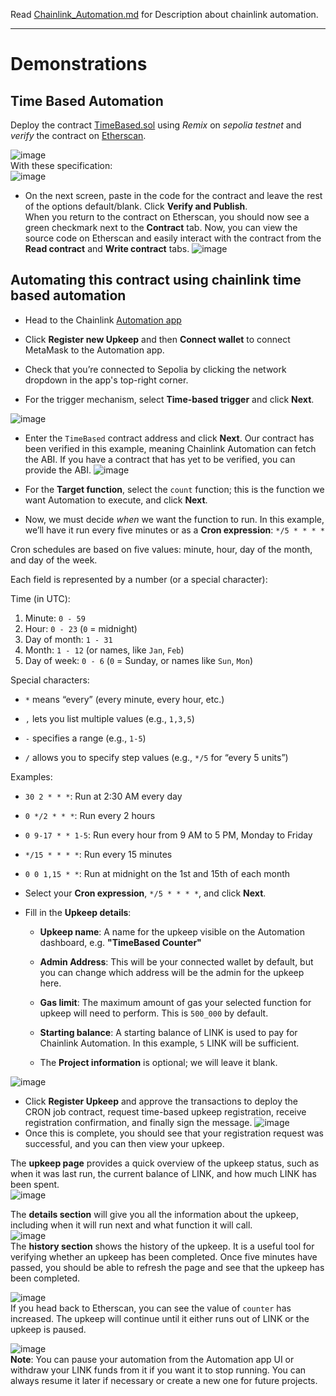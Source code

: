 Read [Chainlink_Automation.md](https://github.com/AkshatOdiya/Chainlink_Fundamentals/blob/main/Chainlink_Automation/Chainlink_Automation.md) for Description about chainlink automation.  

---
# Demonstrations

## Time Based Automation
Deploy the contract [TimeBased.sol](https://github.com/AkshatOdiya/Chainlink_Fundamentals/blob/main/Chainlink_Automation/TimeBased.sol) using *Remix* on *sepolia testnet* and *verify* the contract on [Etherscan](https://sepolia.etherscan.io/).  

![image](https://github.com/user-attachments/assets/3f1a017e-f26c-4fd1-9f27-5a7901d81f11)  
With these specification:  
![image](https://github.com/user-attachments/assets/597ec097-e2c3-48d0-99bd-dafa1890f97a)  
* On the next screen, paste in the code for the contract and leave the rest of the options default/blank. Click **Verify and Publish**.  
When you return to the contract on Etherscan, you should now see a green checkmark next to the **Contract** tab. Now, you can view the source code on Etherscan and easily interact with the contract from the **Read contract** and **Write contract** tabs.
![image](https://github.com/user-attachments/assets/1ecc8865-bfce-49de-a43d-4ef1e97f86ab)

## Automating this contract using chainlink time based automation

* Head to the Chainlink [Automation app](https://automation.chain.link/)

* Click **Register new Upkeep** and then **Connect wallet** to connect MetaMask to the Automation app.

* Check that you’re connected to Sepolia by clicking the network dropdown in the app's top-right corner.

* For the trigger mechanism, select **Time-based trigger** and click **Next**.
  
![image](https://github.com/user-attachments/assets/006bc0ac-48e6-469a-a967-3a899f7d9fb0)

* Enter the `TimeBased` contract address and click **Next**. Our contract has been verified in this example, meaning Chainlink Automation can fetch the ABI. If you have a contract that has yet to be verified, you can provide the ABI.
![image](https://github.com/user-attachments/assets/e34ce9ac-24e3-4009-8755-22784f67b099)
* For the **Target function**, select the `count` function; this is the function we want Automation to execute, and click **Next**.

* Now, we must decide _when_ we want the function to run. In this example, we’ll have it run every five minutes or as a **Cron expression**: `*/5 * * * *`

Cron schedules are based on five values: minute, hour, day of the month, and day of the week.

Each field is represented by a number (or a special character):

Time (in UTC):

1. Minute: `0 - 59`
2. Hour: `0 - 23` (`0` = midnight)
3. Day of month: `1 - 31`
4. Month: `1 - 12` (or names, like `Jan`, `Feb`)
5. Day of week: `0 - 6` (`0` = Sunday, or names like `Sun`, `Mon`)

Special characters:

* `*` means “every” (every minute, every hour, etc.)

* `,` lets you list multiple values (e.g., `1,3,5`)

* `-` specifies a range (e.g., `1-5`)

* `/` allows you to specify step values (e.g., `*/5` for “every 5 units”)

Examples:

* `30 2 * * *`: Run at 2:30 AM every day

* `0 */2 * * *`: Run every 2 hours

* `0 9-17 * * 1-5`: Run every hour from 9 AM to 5 PM, Monday to Friday

* `*/15 * * * *`: Run every 15 minutes

* `0 0 1,15 * *`: Run at midnight on the 1st and 15th of each month

* Select your **Cron expression**, `*/5 * * * *`, and click **Next**.

* Fill in the **Upkeep details**:

  * **Upkeep name**: A name for the upkeep visible on the Automation dashboard, e.g. **"TimeBased Counter"**

  * **Admin Address**: This will be your connected wallet by default, but you can change which address will be the admin for the upkeep here.

  * **Gas limit**: The maximum amount of gas your selected function for upkeep will need to perform. This is `500_000` by default.

  * **Starting balance**: A starting balance of LINK is used to pay for Chainlink Automation. In this example, `5` LINK will be sufficient.

  * The **Project information** is optional; we will leave it blank.  

![image](https://github.com/user-attachments/assets/75b03a72-8aac-4daa-b690-252bde5a47b2)  

* Click **Register Upkeep** and approve the transactions to deploy the CRON job contract, request time-based upkeep registration, receive registration confirmation, and finally sign the message.
![image](https://github.com/user-attachments/assets/92143463-9bfd-4443-ad4b-c9937fc48796)
* Once this is complete, you should see that your registration request was successful, and you can then view your upkeep.

The **upkeep page** provides a quick overview of the upkeep status, such as when it was last run, the current balance of LINK, and how much LINK has been spent.  
![image](https://github.com/user-attachments/assets/745a5c8f-cf31-4c18-95b0-7b3fff4ebfb9)

The **details section** will give you all the information about the upkeep, including when it will run next and what function it will call.    
![image](https://github.com/user-attachments/assets/1b2604d7-c9bb-4695-97d9-0f6c5bde92ce)  
The **history section** shows the history of the upkeep. It is a useful tool for verifying whether an upkeep has been completed. Once five minutes have passed, you should be able to refresh the page and see that the upkeep has been completed.

![image](https://github.com/user-attachments/assets/68f4d537-e1e5-48cb-9fa2-48dd455c9d17)  
If you head back to Etherscan, you can see the value of `counter` has increased. The upkeep will continue until it either runs out of LINK or the upkeep is paused.

![image](https://github.com/user-attachments/assets/a80420e5-6ea9-458e-aa56-130a8ddab0fd)  
**Note**: You can pause your automation from the Automation app UI or withdraw your LINK funds from it if you want it to stop running. You can always resume it later if necessary or create a new one for future projects.









